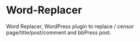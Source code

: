 Word-Replacer
=============

Word Replacer, WordPress plugin to replace / censor page/title/post/comment and bbPress post.